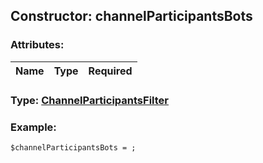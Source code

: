 ## Constructor: channelParticipantsBots  

### Attributes:

| Name     |    Type       | Required |
|----------|:-------------:|---------:|


### Type: [ChannelParticipantsFilter](../types/ChannelParticipantsFilter.md)

### Example:


```
$channelParticipantsBots = ;
```